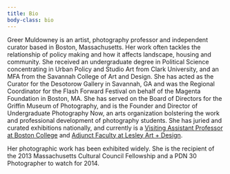 ```yaml
---
title: Bio
body-class: bio
---
```


Greer Muldowney is an artist, photography professor and independent curator based in Boston, Massachusetts. Her work often tackles the relationship of policy making and how it affects landscape, housing and community. She received an undergraduate degree in Political Science concentrating in Urban Policy and Studio Art from Clark University, and an MFA from the Savannah College of Art and Design. She has acted as the Curator for the Desotorow Gallery in Savannah, GA and was the Regional Coordinator for the Flash Forward Festival on behalf of the Magenta Foundation in Boston, MA. She has served on the Board of Directors for the Griffin Museum of Photography, and is the Founder and Director of Undergraduate Photography Now, an arts organization bolstering the work and professional development of photography students. She has juried and curated exhibitions nationally, and currently is a [Visiting Assistant Professor at Boston College](https://www.bc.edu/bc-web/schools/mcas/departments/art/people/faculty-directory/greer-muldowney.html) and [Adjunct Faculty at Lesley Art + Design](https://lesley.edu/about/faculty-staff-directory/greer-muldowney).

Her photographic work has been exhibited widely. She is the recipient of the 2013 Massachusetts Cultural Council Fellowship and a PDN 30 Photographer to watch for 2014.
